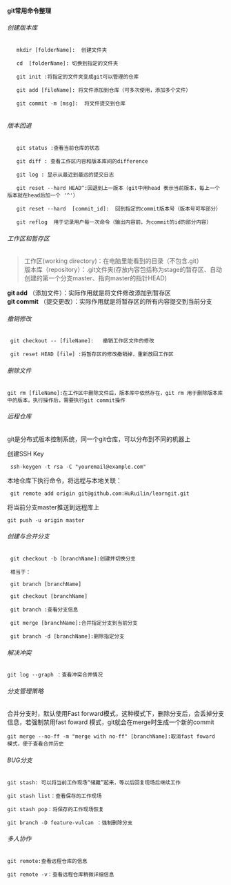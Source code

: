####  git常用命令整理

###### 创建版本库




``` 
   mkdir [folderName]:  创建文件夹
   
   cd  [folderName]: 切换到指定的文件夹
   
   git init :将指定的文件夹变成git可以管理的仓库
   
   git add [fileName]: 将文件添加到仓库（可多次使用，添加多个文件）
   
   git commit -m [msg]:  将文件提交到仓库
   
```
   
###### 版本回退
```
   git status :查看当前仓库的状态
   
   git diff : 查看工作区内容和版本库间的difference
   
   git log : 显示从最近到最远的提交日志
   
   git reset --hard HEAD^:回退到上一版本（git中用head 表示当前版本，每上一个版本就在head后加一个 '^'）
   
   git reset --hard  [commit_id]:  回到指定的commit版本号（版本号可写部分）
   
   git reflog  用于记录用户每一次命令（输出内容前，为commit的id的部分内容）

```

###### 工作区和暂存区

> 工作区(working directory)：在电脑里能看到的目录（不包含.git）  
  版本库（repository）：.git文件夹(存放内容包括称为stage的暂存区、自动创建的第一个分支master、指向master的指针HEAD)
  
**git add**  （添加文件）：实际作用就是将文件修改添加到暂存区  
**git commit** （提交更改）：实际作用就是将暂存区的所有内容提交到当前分支   
   

###### 撤销修改

```
 git checkout -- [fileName]:   撤销工作区文件的修改
 
 git reset HEAD [file] :将暂存区的修改撤销掉，重新放回工作区

```

###### 删除文件
```
git rm [fileName]:在工作区中删除文件后，版本库中依然存在，git rm 用于删除版本库中的版本，执行操作后，需要执行git commit操作
```

###### 远程仓库
 git是分布式版本控制系统，同一个git仓库，可以分布到不同的机器上

创建SSH Key  
```
 ssh-keygen -t rsa -C "youremail@example.com"

```

本地仓库下执行命令，将远程与本地关联：

```
 git remote add origin git@github.com:HuRuilin/learngit.git
```

将当前分支master推送到远程库上
```
git push -u origin master
```


###### 创建与合并分支

```
 git checkout -b [branchName]:创建并切换分支
 
 相当于：
 
 git branch [branchName]
 
 git checkout [branchName]
 
 git branch :查看分支信息
 
 git merge [branchName]:合并指定分支到当前分支
 
 git branch -d [branchName]:删除指定分支
```

###### 解决冲突

```
git log --graph ：查看冲突合并情况
```

###### 分支管理策略

<p>合并分支时，默认使用Fast forward模式，这种模式下，删除分支后，会丢掉分支信息，若强制禁用fast foward 模式，git就会在merge时生成一个新的commit</p>

```
git merge --no-ff -m "merge with no-ff" [branchName]:取消fast foward  模式，便于查看合并历史
```

###### BUG分支

```
git stash: 可以将当前工作现场“储藏”起来，等以后回复现场后继续工作

git stash list：查看保存的工作现场

git stash pop：将保存的工作现场恢复

git branch -D feature-vulcan ：强制删除分支
```


###### 多人协作

```
git remote:查看远程仓库的信息

git remote -v：查看远程仓库稍微详细信息
```


